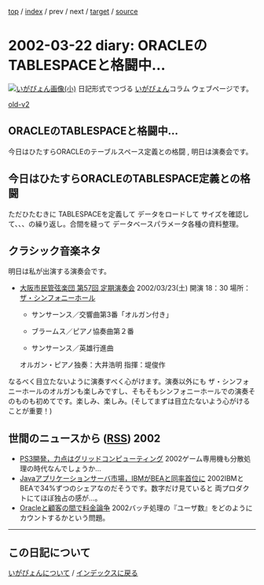 [top](https://igapyon.github.io/diary/) 
 / [index](https://igapyon.github.io/diary/2002/index.html) 
 / prev 
 / next 
 / [target](https://igapyon.github.io/diary/2002/ig020322.html) 
 / [source](https://github.com/igapyon/diary/blob/gh-pages/2002/ig020322.html.src.md) 

2002-03-22 diary: ORACLEのTABLESPACEと格闘中…
=====================================================================================================
[![いがぴょん画像(小)](https://igapyon.github.io/diary/images/iga200306s.jpg "いがぴょん")](https://igapyon.github.io/diary/memo/memoigapyon.html) 日記形式でつづる [いがぴょん](https://igapyon.github.io/diary/memo/memoigapyon.html)コラム ウェブページです。

[old-v2](ig020322-orig.html)

## ORACLEのTABLESPACEと格闘中…

今日はひたすらORACLEのテーブルスペース定義との格闘 , 明日は演奏会です。


## 今日はひたすらORACLEのTABLESPACE定義との格闘

ただひたむきに TABLESPACEを定義して データをロードして サイズを確認して、、、の繰り返し。合間を縫って データベースパラメータ各種の資料整理。

## クラシック音楽ネタ

明日は私が出演する演奏会です。


* [大阪市民管弦楽団 第57回 定期演奏会](http://www.paw.hi-ho.ne.jp/oshimin-orchesta/Home/Concerts/OSK3.htm)
  2002/03/23(土) 開演 18：30
  場所：[ザ・シンフォニーホール](http://www.asahi.co.jp/symphony/symphony.html)
  

  * サンサーンス／交響曲第3番「オルガン付き」
    
  * ブラームス／ピアノ協奏曲第２番
    
  * サンサーンス／英雄行進曲
  

  オルガン・ピアノ独奏：大井浩明
  指揮：堤俊作

なるべく目立たないように演奏すべく心がけます。演奏以外にも ザ・シンフォニーホールのオルガンも楽しみですし、そもそもシンフォニーホールでの演奏そのものも初めてです。楽しみ、楽しみ。(そしてまずは目立たないよう心がけることが重要！)

## 世間のニュースから ([RSS](ig020322-news.xml)) 2002


* [PS3開発，力点はグリッドコンピューティング](http://www.zdnet.co.jp/news/0203/22/b_0321_12.html)  2002ゲーム専用機も分散処理の時代なんでしょうか…
* [Javaアプリケーションサーバ市場，IBMがBEAと同率首位に](http://www.zdnet.co.jp/news/0203/22/b_0321_03.html)  2002IBMとBEAで34%ずつのシェアなのだそうです。数字だけ見ていると 両プロダクトにてほぼ独占の感が…。
* [Oracleと顧客の間で料金論争](http://www.zdnet.co.jp/news/0203/21/b_0320_19.html)  2002バッチ処理の『ユーザ数』をどのようにカウントするかという問題。


----------------------------------------------------------------------------------------------------

## この日記について
[いがぴょんについて](https://igapyon.github.io/diary/memo/memoigapyon.html) / [インデックスに戻る](https://igapyon.github.io/diary/idxall.html)
